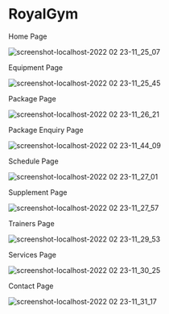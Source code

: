 # RoyalGym

Home Page

![screenshot-localhost-2022 02 23-11_25_07](https://user-images.githubusercontent.com/68384029/155268991-5918e3ad-38d7-4105-8d1e-dfac7fb2ca7b.png)


Equipment Page

![screenshot-localhost-2022 02 23-11_25_45](https://user-images.githubusercontent.com/68384029/155269091-5ab71d6b-28a9-4266-b4d2-626f559722fd.png)


Package Page

![screenshot-localhost-2022 02 23-11_26_21](https://user-images.githubusercontent.com/68384029/155269141-8419e0da-082a-4d6a-841b-50152658d288.png)


Package Enquiry Page

![screenshot-localhost-2022 02 23-11_44_09](https://user-images.githubusercontent.com/68384029/155269979-32097618-4453-4ed5-bb4e-372d677931d2.png)


Schedule Page

![screenshot-localhost-2022 02 23-11_27_01](https://user-images.githubusercontent.com/68384029/155269248-4d2c79bd-cbd3-4e1a-9d3a-1caf7711f4c8.png)


Supplement Page

![screenshot-localhost-2022 02 23-11_27_57](https://user-images.githubusercontent.com/68384029/155269408-53a72477-8296-47cb-8c12-28532fe89666.png)


Trainers Page

![screenshot-localhost-2022 02 23-11_29_53](https://user-images.githubusercontent.com/68384029/155269462-2a0d9918-9d5c-4d9b-8bce-364f8fd844bd.png)


Services Page

![screenshot-localhost-2022 02 23-11_30_25](https://user-images.githubusercontent.com/68384029/155269509-aefdec4f-4ae6-45d0-bf61-90dd1ce929bd.png)


Contact  Page

![screenshot-localhost-2022 02 23-11_31_17](https://user-images.githubusercontent.com/68384029/155269566-7f97eddc-590e-49f2-b348-6ec4d8020cf6.png)
